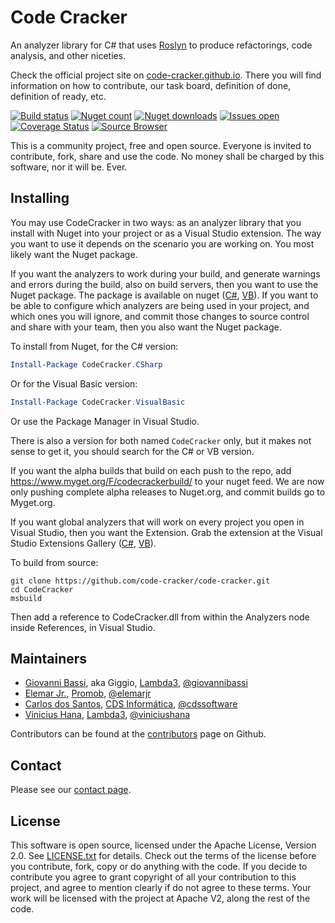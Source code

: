 # Code Cracker

An analyzer library for C# that uses [Roslyn](http://msdn.microsoft.com/en-us/vstudio/roslyn.aspx) to produce refactorings, code analysis, and other niceties.

Check the official project site on [code-cracker.github.io](http://code-cracker.github.io). There you will find information on how to contribute,
our task board, definition of done, definition of ready, etc.

[![Build status](https://ci.appveyor.com/api/projects/status/h21sli3jkumuswyi?svg=true)](https://ci.appveyor.com/project/code-cracker/code-cracker)
[![Nuget count](http://img.shields.io/nuget/v/codecracker.svg)](https://www.nuget.org/packages/codecracker/)
[![Nuget downloads](http://img.shields.io/nuget/dt/codecracker.svg)](https://www.nuget.org/packages/codecracker/)
[![Issues open](http://img.shields.io/github/issues/code-cracker/code-cracker.svg)](https://huboard.com/code-cracker/code-cracker)
[![Coverage Status](https://coveralls.io/repos/code-cracker/code-cracker/badge.png?branch=master)](https://coveralls.io/r/code-cracker/code-cracker?branch=master)
[![Source Browser](https://img.shields.io/badge/Browse-Source-green.svg)](http://sourcebrowser.io/Browse/code-cracker/code-cracker)

This is a community project, free and open source. Everyone is invited to contribute, fork, share and use the code. No money shall be charged by this
software, nor it will be. Ever.

## Installing

You may use CodeCracker in two ways: as an analyzer library that you install with Nuget into your project or as a Visual Studio extension.
The way you want to use it depends on the scenario you are working on. You most likely want the Nuget package.

If you want the analyzers to work during your build, and generate warnings and errors during the build, also on build servers, then you want
to use the Nuget package. The package is available on nuget ([C#](https://www.nuget.org/packages/codecracker.CSharp),
[VB](https://www.nuget.org/packages/codecracker.VisualBasic)).
If you want to be able to configure which analyzers are being used in your project, and which ones you will ignore, and commit those
changes to source control and share with your team, then you also want the Nuget package.

To install from Nuget, for the C# version:

```powershell
Install-Package CodeCracker.CSharp
```

Or for the Visual Basic version:

```powershell
Install-Package CodeCracker.VisualBasic
```

Or use the Package Manager in Visual Studio.

There is also a version for both named `CodeCracker` only, but it makes not sense to get it, you should search for the C# or VB version.

If you want the alpha builds that build on each push to the repo, add https://www.myget.org/F/codecrackerbuild/ to your nuget feed.
We are now only pushing complete alpha releases to Nuget.org, and commit builds go to Myget.org.

If you want global analyzers that will work on every project you open in Visual Studio, then you want the Extension.
Grab the extension at the Visual Studio Extensions Gallery ([C#](https://visualstudiogallery.msdn.microsoft.com/ab588981-91a5-478c-8e65-74d0ff450862),
[VB](https://visualstudiogallery.msdn.microsoft.com/1a5f9551-e831-4812-abd0-ac48603fc2c1)).

To build from source:

```shell
git clone https://github.com/code-cracker/code-cracker.git
cd CodeCracker
msbuild
```

Then add a reference to CodeCracker.dll from within the Analyzers node inside References, in Visual Studio.

## Maintainers

* [Giovanni Bassi](http://blog.lambda3.com.br/L3/giovannibassi/), aka Giggio, [Lambda3](http://www.lambda3.com.br), [@giovannibassi](http://twitter.com/giovannibassi)
* [Elemar Jr.](http://elemarjr.net/), [Promob](http://promob.com/), [@elemarjr](http://twitter.com/elemarjr)
* [Carlos dos Santos](http://carloscds.net/), [CDS Informática](http://www.cds-software.com.br/), [@cdssoftware](http://twitter.com/cdssoftware)
* [Vinicius Hana](https://blog.lambda3.com.br/L3/vinicius-hana/), [Lambda3](http://www.lambda3.com.br), [@viniciushana](http://twitter.com/viniciushana)

Contributors can be found at the [contributors](https://github.com/code-cracker/code-cracker/graphs/contributors) page on Github.

## Contact

Please see our [contact page](http://code-cracker.github.io/contact.html).

## License

This software is open source, licensed under the Apache License, Version 2.0.
See [LICENSE.txt](https://github.com/code-cracker/code-cracker/blob/master/LICENSE.txt) for details.
Check out the terms of the license before you contribute, fork, copy or do anything
with the code. If you decide to contribute you agree to grant copyright of all your contribution to this project, and agree to
mention clearly if do not agree to these terms. Your work will be licensed with the project at Apache V2, along the rest of the code.

